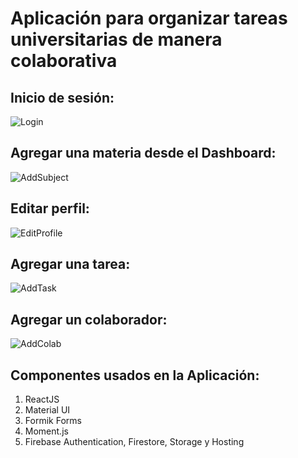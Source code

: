 # Aplicación para organizar tareas universitarias de manera colaborativa


## Inicio de sesión:

![Login](https://github.com/nahuelvolpe/uwork-dev/blob/master/doc/images/login.gif?raw=true)


## Agregar una materia desde el Dashboard:

![AddSubject](https://github.com/nahuelvolpe/uwork-dev/blob/master/doc/images/crear-materia.gif?raw=true)

## Editar perfil:

![EditProfile](https://github.com/nahuelvolpe/uwork-dev/blob/master/doc/images/editar-perfil.gif?raw=true)

## Agregar una tarea:

![AddTask](https://github.com/nahuelvolpe/uwork-dev/blob/master/doc/images/crear-tarea.gif?raw=true)

## Agregar un colaborador:

![AddColab](https://github.com/nahuelvolpe/uwork-dev/blob/master/doc/images/agregar-colaborador.gif?raw=true)

## Componentes usados en la Aplicación:

1. ReactJS
2. Material UI
3. Formik Forms
4. Moment.js
5. Firebase Authentication, Firestore, Storage y Hosting

